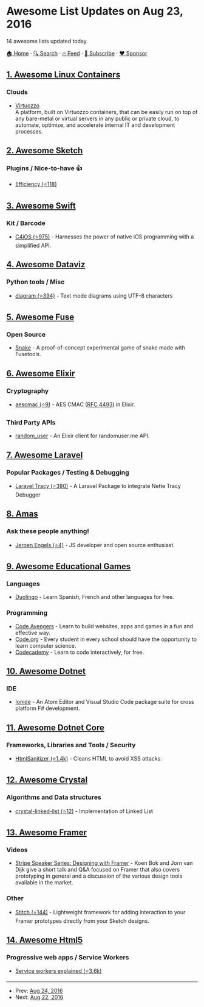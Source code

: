 # Awesome List Updates on Aug 23, 2016

14 awesome lists updated today.

[🏠 Home](/README.md) · [🔍 Search](https://www.trackawesomelist.com/search/) · [🔥 Feed](https://www.trackawesomelist.com/rss.xml) · [📮 Subscribe](https://trackawesomelist.us17.list-manage.com/subscribe?u=d2f0117aa829c83a63ec63c2f&id=36a103854c) · [❤️  Sponsor](https://github.com/sponsors/theowenyoung)



## [1. Awesome Linux Containers](/content/Friz-zy/awesome-linux-containers/README.md)

### Clouds

*   [Virtuozzo](https://virtuozzo.com)\
    A platform, built on Virtuozzo containers, that can be easily run on top of any bare-metal or virtual servers in any public or private cloud, to automate, optimize, and accelerate internal IT and development processes.

## [2. Awesome Sketch](/content/diessica/awesome-sketch/README.md)

### Plugins / Nice-to-have :thumbsup:

*   [Efficiency (⭐118)](https://github.com/x-raizor/Efficiency)

## [3. Awesome Swift](/content/matteocrippa/awesome-swift/README.md)

### Kit / Barcode

*   [C4iOS (⭐975)](https://github.com/C4Labs/C4iOS) - Harnesses the power of native iOS programming with a simplified API.

## [4. Awesome Dataviz](/content/javierluraschi/awesome-dataviz/README.md)

### Python tools / Misc

*   [diagram (⭐394)](https://github.com/tehmaze/diagram) - Text mode diagrams using UTF-8 characters

## [5. Awesome Fuse](/content/fuse-compound/awesome-fuse/README.md)

### Open Source

*   [Snake](https://bitbucket.org/uzeidurs/fuse-snake/) - A proof-of-concept experimental game of snake made with Fusetools.

## [6. Awesome Elixir](/content/h4cc/awesome-elixir/README.md)

### Cryptography

*   [aescmac (⭐9)](https://github.com/kleinernik/elixir-aes-cmac) - AES CMAC ([RFC 4493](https://tools.ietf.org/html/rfc4493)) in Elixir.

### Third Party APIs

*   [random\_user](https://github.com/katgironpe/random_user) - An Elixir client for randomuser.me API.

## [7. Awesome Laravel](/content/chiraggude/awesome-laravel/README.md)

### Popular Packages / Testing & Debugging

*   [Laravel Tracy (⭐380)](https://github.com/recca0120/laravel-tracy) - A Laravel Package to integrate Nette Tracy Debugger

## [8. Amas](/content/sindresorhus/amas/README.md)

### Ask these people anything!

*   [Jeroen Engels (⭐4)](https://github.com/jfmengels/ama) - JS developer and open source enthusiast.

## [9. Awesome Educational Games](/content/yrgo/awesome-educational-games/README.md)

### Languages

*   [Duolingo](https://www.duolingo.com/) - Learn Spanish, French and other languages for free.

### Programming

*   [Code Avengers](https://www.codeavengers.com/) - Learn to build websites, apps and games in a fun and effective way.
*   [Code.org](https://code.org/) - Every student in every school should have the opportunity to learn computer science.
*   [Codecademy](https://www.codecademy.com/) - Learn to code interactively, for free.

## [10. Awesome Dotnet](/content/quozd/awesome-dotnet/README.md)

### IDE

*   [Ionide](http://ionide.io/) - An Atom Editor and Visual Studio Code package suite for cross platform F# development.

## [11. Awesome Dotnet Core](/content/thangchung/awesome-dotnet-core/README.md)

### Frameworks, Libraries and Tools / Security

*   [HtmlSanitizer (⭐1.4k)](https://github.com/mganss/HtmlSanitizer) - Cleans HTML to avoid XSS attacks.

## [12. Awesome Crystal](/content/veelenga/awesome-crystal/README.md)

### Algorithms and Data structures

*   [crystal-linked-list (⭐12)](https://github.com/abvdasker/crystal-linked-list) - Implementation of Linked List

## [13. Awesome Framer](/content/podo/awesome-framer/README.md)

### Videos

*   [Stripe Speaker Series: Designing with Framer](https://www.youtube.com/watch?v=mqk9Fw8FKLY) - Koen Bok and Jorn van Dijk give a short talk and Q\&A focused on Framer that also covers prototyping in general and a discussion of the various design tools available in the market.

### Other

*   [Stitch (⭐144)](https://github.com/mattsjohnston/stitch) - Lightweight framework for adding interaction to your Framer prototypes directly from your Sketch designs.

## [14. Awesome Html5](/content/diegocard/awesome-html5/README.md)

### Progressive web apps / Service Workers

*   [Service workers explained (⭐3.6k)](https://github.com/w3c/ServiceWorker/blob/master/explainer.md)

---

- Prev: [Aug 24, 2016](/content/2016/08/24/README.md)
- Next: [Aug 22, 2016](/content/2016/08/22/README.md)